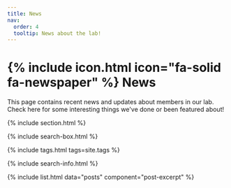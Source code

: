 ```yaml
---
title: News
nav:
  order: 4
  tooltip: News about the lab!
---
```


# {% include icon.html icon="fa-solid fa-newspaper" %} News

This page contains recent news and updates about members in our lab. Check here for some interesting things we've done or been featured about!

{% include section.html %}

{% include search-box.html %}

{% include tags.html tags=site.tags %}

{% include search-info.html %}

{% include list.html data="posts" component="post-excerpt" %}
